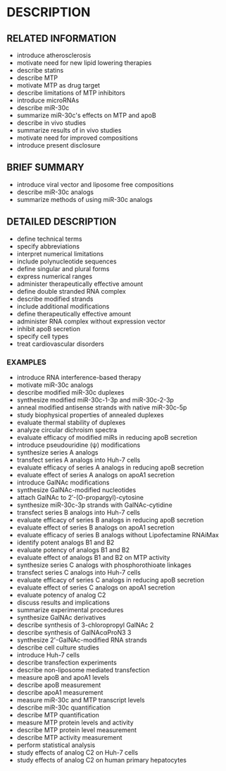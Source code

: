 # DESCRIPTION

## RELATED INFORMATION

- introduce atherosclerosis
- motivate need for new lipid lowering therapies
- describe statins
- describe MTP
- motivate MTP as drug target
- describe limitations of MTP inhibitors
- introduce microRNAs
- describe miR-30c
- summarize miR-30c's effects on MTP and apoB
- describe in vivo studies
- summarize results of in vivo studies
- motivate need for improved compositions
- introduce present disclosure

## BRIEF SUMMARY

- introduce viral vector and liposome free compositions
- describe miR-30c analogs
- summarize methods of using miR-30c analogs

## DETAILED DESCRIPTION

- define technical terms
- specify abbreviations
- interpret numerical limitations
- include polynucleotide sequences
- define singular and plural forms
- express numerical ranges
- administer therapeutically effective amount
- define double stranded RNA complex
- describe modified strands
- include additional modifications
- define therapeutically effective amount
- administer RNA complex without expression vector
- inhibit apoB secretion
- specify cell types
- treat cardiovascular disorders

### EXAMPLES

- introduce RNA interference-based therapy
- motivate miR-30c analogs
- describe modified miR-30c duplexes
- synthesize modified miR-30c-1-3p and miR-30c-2-3p
- anneal modified antisense strands with native miR-30c-5p
- study biophysical properties of annealed duplexes
- evaluate thermal stability of duplexes
- analyze circular dichroism spectra
- evaluate efficacy of modified miRs in reducing apoB secretion
- introduce pseudouridine (ψ) modifications
- synthesize series A analogs
- transfect series A analogs into Huh-7 cells
- evaluate efficacy of series A analogs in reducing apoB secretion
- evaluate effect of series A analogs on apoA1 secretion
- introduce GalNAc modifications
- synthesize GalNAc-modified nucleotides
- attach GalNAc to 2′-(O-propargyl)-cytosine
- synthesize miR-30c-3p strands with GalNAc-cytidine
- transfect series B analogs into Huh-7 cells
- evaluate efficacy of series B analogs in reducing apoB secretion
- evaluate effect of series B analogs on apoA1 secretion
- evaluate efficacy of series B analogs without Lipofectamine RNAiMax
- identify potent analogs B1 and B2
- evaluate potency of analogs B1 and B2
- evaluate effect of analogs B1 and B2 on MTP activity
- synthesize series C analogs with phosphorothioate linkages
- transfect series C analogs into Huh-7 cells
- evaluate efficacy of series C analogs in reducing apoB secretion
- evaluate effect of series C analogs on apoA1 secretion
- evaluate potency of analog C2
- discuss results and implications
- summarize experimental procedures
- synthesize GalNAc derivatives
- describe synthesis of 3-chloropropyl GalNAc 2
- describe synthesis of GalNAcαProN3 3
- synthesize 2'-GalNAc-modified RNA strands
- describe cell culture studies
- introduce Huh-7 cells
- describe transfection experiments
- describe non-liposome mediated transfection
- measure apoB and apoA1 levels
- describe apoB measurement
- describe apoA1 measurement
- measure miR-30c and MTP transcript levels
- describe miR-30c quantification
- describe MTP quantification
- measure MTP protein levels and activity
- describe MTP protein level measurement
- describe MTP activity measurement
- perform statistical analysis
- study effects of analog C2 on Huh-7 cells
- study effects of analog C2 on human primary hepatocytes

